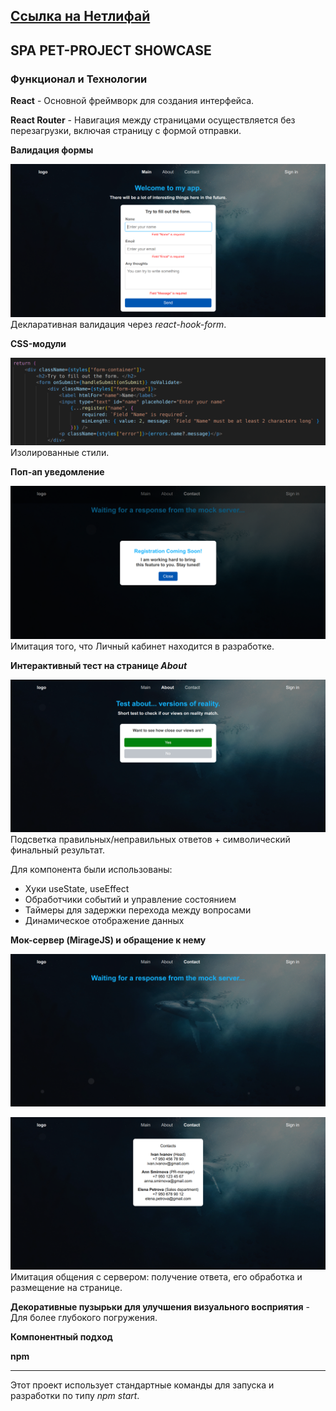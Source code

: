 ## [Ссылка на Нетлифай](https://sprightly-starburst-42f944.netlify.app/)

## SPA PET-PROJECT SHOWCASE

### Функционал и Технологии

**React** - Основной фреймворк для создания интерфейса.

**React Router** - Навигация между страницами осуществляется без перезагрузки, включая страницу с формой отправки.  

**Валидация формы**

![Декларативная валидация через react-hook-form](./assets/screenshots/Screenshot%20from%202025-04-17%2012-06-36.png)
Декларативная валидация через *react-hook-form*.

**CSS-модули**

![Изолированные стили](./assets/screenshots/Screenshot%20from%202025-04-17%2012-10-19.png)
Изолированные стили.

**Поп-ап уведомление**

![Имитация того, что Личный кабинет находится в разработке](./assets/screenshots/Screenshot%20from%202025-04-17%2012-21-11.png)
Имитация того, что Личный кабинет находится в разработке.

**Интерактивный тест на странице *About***

![Подсветка правильных/неправильных ответов](./assets/screenshots/Screenshot%20from%202025-04-17%2012-22-00.png)
Подсветка правильных/неправильных ответов + символический финальный результат.

Для компонента были использованы:
- Хуки useState, useEffect
- Обработчики событий и управление состоянием
- Таймеры для задержки перехода между вопросами
- Динамическое отображение данных

**Мок-сервер (MirageJS) и обращение к нему**

![Имитация общения с сервером](./assets/screenshots/Screenshot%20from%202025-04-17%2013-22-38.png)

![Имитация общения с сервером](./assets/screenshots/Screenshot%20from%202025-04-17%2013-21-20.png)
Имитация общения с сервером: получение ответа, его обработка и размещение на странице.

**Декоративные пузырьки для улучшения визуального восприятия** - Для более глубокого погружения.

**Компонентный подход**

**npm**

---
Этот проект использует стандартные команды для запуска и разработки по типу *npm start*.